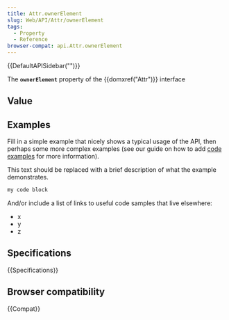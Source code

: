 ```yaml
---
title: Attr.ownerElement
slug: Web/API/Attr/ownerElement
tags:
  - Property
  - Reference
browser-compat: api.Attr.ownerElement
---
```

{{DefaultAPISidebar("")}}

The **`ownerElement`** property of the {{domxref("Attr")}} interface 

## Value



## Examples

Fill in a simple example that nicely shows a typical usage of the API, then perhaps some more complex examples (see our guide on how to add [code examples](/en-US/docs/MDN/Contribute/Structures/Code_examples) for more information).

This text should be replaced with a brief description of what the example demonstrates.

```js
my code block
```

And/or include a list of links to useful code samples that live elsewhere:

*   x
*   y
*   z

## Specifications

{{Specifications}}

## Browser compatibility

{{Compat}}


